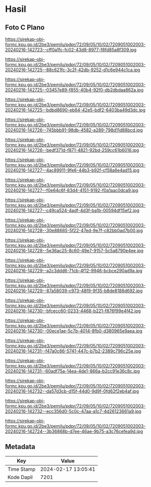 # Hasil

## Foto C Plano

https://sirekap-obj-formc.kpu.go.id/2be3/pemilu/pdpr/72/09/05/10/02/7209051002003-20240216-142723--cff0a1fc-fc02-43d8-8977-f8fd85a8f309.jpg

https://sirekap-obj-formc.kpu.go.id/2be3/pemilu/pdpr/72/09/05/10/02/7209051002003-20240216-142725--88c621fc-3c2f-42db-9252-d1c6e944c1ca.jpg

https://sirekap-obj-formc.kpu.go.id/2be3/pemilu/pdpr/72/09/05/10/02/7209051002003-20240216-142725--03457e89-f855-40b4-92f0-db2dbdaa862a.jpg

https://sirekap-obj-formc.kpu.go.id/2be3/pemilu/pdpr/72/09/05/10/02/7209051002003-20240216-142725--bdbd8690-eb64-42e5-bdf2-6403ba49d3dc.jpg

https://sirekap-obj-formc.kpu.go.id/2be3/pemilu/pdpr/72/09/05/10/02/7209051002003-20240216-142726--745bbb91-98db-4582-a289-798d11d88bcd.jpg

https://sirekap-obj-formc.kpu.go.id/2be3/pemilu/pdpr/72/09/05/10/02/7209051002003-20240216-142726--bedf371d-f871-4821-92bd-259cc61b6016.jpg

https://sirekap-obj-formc.kpu.go.id/2be3/pemilu/pdpr/72/09/05/10/02/7209051002003-20240216-142727--4ac89911-9fe6-44b3-b92f-cf58a6e4ad15.jpg

https://sirekap-obj-formc.kpu.go.id/2be3/pemilu/pdpr/72/09/05/10/02/7209051002003-20240216-142727--f0e64c6f-83d4-4151-9192-f0a1aac0dca9.jpg

https://sirekap-obj-formc.kpu.go.id/2be3/pemilu/pdpr/72/09/05/10/02/7209051002003-20240216-142727--c49ca524-4adf-4d3f-ba1b-00594df15ef2.jpg

https://sirekap-obj-formc.kpu.go.id/2be3/pemilu/pdpr/72/09/05/10/02/7209051002003-20240216-142728--30e88665-5f22-47ed-9e7f-c82bb0ad7b00.jpg

https://sirekap-obj-formc.kpu.go.id/2be3/pemilu/pdpr/72/09/05/10/02/7209051002003-20240216-142728--5e36ac25-8c60-49e7-9157-5c5a8790e4ee.jpg

https://sirekap-obj-formc.kpu.go.id/2be3/pemilu/pdpr/72/09/05/10/02/7209051002003-20240216-142729--a2c3ddd6-71cb-4f12-9946-bcbce290ad9a.jpg

https://sirekap-obj-formc.kpu.go.id/2be3/pemilu/pdpr/72/09/05/10/02/7209051002003-20240216-142729--87a58039-c973-48f9-9f35-b8de8188d692.jpg

https://sirekap-obj-formc.kpu.go.id/2be3/pemilu/pdpr/72/09/05/10/02/7209051002003-20240216-142730--bfcecc60-0233-4468-b221-f876f99e4f42.jpg

https://sirekap-obj-formc.kpu.go.id/2be3/pemilu/pdpr/72/09/05/10/02/7209051002003-20240216-142730--00ece1ae-5c7b-4014-8fb0-d380965e9aea.jpg

https://sirekap-obj-formc.kpu.go.id/2be3/pemilu/pdpr/72/09/05/10/02/7209051002003-20240216-142731--f47a0c66-5741-447c-b7b2-2389c796c25e.jpg

https://sirekap-obj-formc.kpu.go.id/2be3/pemilu/pdpr/72/09/05/10/02/7209051002003-20240216-142731--60adf75a-14ea-4de1-866a-b2cc91e36c8c.jpg

https://sirekap-obj-formc.kpu.go.id/2be3/pemilu/pdpr/72/09/05/10/02/7209051002003-20240216-142732--da57d3cb-d15f-44d0-9d9f-0fd62f2eb4af.jpg

https://sirekap-obj-formc.kpu.go.id/2be3/pemilu/pdpr/72/09/05/10/02/7209051002003-20240216-142732--ecc356d0-5c0c-47aa-a1c7-4d26123661a9.jpg

https://sirekap-obj-formc.kpu.go.id/2be3/pemilu/pdpr/72/09/05/10/02/7209051002003-20240216-142724--3b36868b-d7ee-46ae-9b75-a3c76cefea9d.jpg


## Metadata

| Key        | Value               |
| ---------- | ------------------- |
| Time Stamp | 2024-02-17 13:05:41 |
| Kode Dapil | 7201                |



